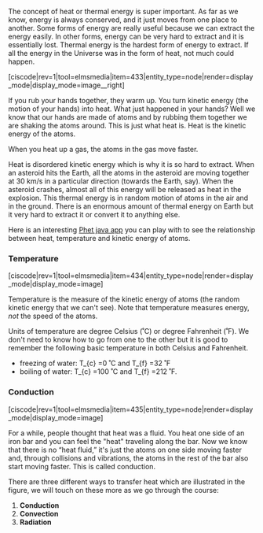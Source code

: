 The concept of heat or thermal energy is super important. As far as we know, energy is always conserved, and it just moves from one place to another. Some forms of energy are really useful because we can extract the energy easily. In other forms, energy can be very hard to extract and it is essentially lost. Thermal energy is the hardest form of energy to extract. If all the energy in the Universe was in the form of heat, not much could happen.

[ciscode|rev=1|tool=elmsmedia|item=433|entity_type=node|render=display_mode|display_mode=image__right]

If you rub your hands together, they warm up. You turn kinetic energy \(the motion of your hands\) into heat. What just happened in your hands? Well we know that our hands are made of atoms and by rubbing them together we are shaking the atoms around. This is just what heat is. Heat is the kinetic energy of the atoms.

When you heat up a gas, the atoms in the gas move faster.

Heat is disordered kinetic energy which is why it is so hard to extract. When an asteroid hits the Earth, all the atoms in the asteroid are moving together at 30 km/s in a particular direction \(towards the Earth, say\). When the asteroid crashes, almost all of this energy will be released as heat in the explosion. This thermal energy is in random motion of atoms in the air and in the ground. There is an enormous amount of thermal energy on Earth but it very hard to extract it or convert it to anything else.

Here is an interesting [Phet java app](https://phet.colorado.edu/sims/ideal-gas/gas-properties_en.jnlp
) you can play with to see the relationship between heat, temperature and kinetic energy of atoms. 

### Temperature

[ciscode|rev=1|tool=elmsmedia|item=434|entity_type=node|render=display_mode|display_mode=image]

Temperature is the measure of the kinetic energy of atoms \(the random kinetic energy that we can't see\). Note that temperature measures energy, _not_ the speed of the atoms.

Units of temperature are degree Celsius \(˚C\) or degree Fahrenheit \(˚F\). We don't need to know how to go from one to the other but it is good to remember the following basic temperature in both Celsius and Fahrenheit.

* freezing of water: <lrn-math>T_{c} =0 </lrn-math> ˚C and <lrn-math>T_{f} =32 </lrn-math> ˚F
* boiling of water: <lrn-math> T_{c} =100</lrn-math> ˚C and <lrn-math> T_{f} =212</lrn-math> ˚F.

### Conduction

[ciscode|rev=1|tool=elmsmedia|item=435|entity_type=node|render=display_mode|display_mode=image]

For a while, people thought that heat was a fluid. You heat one side of an iron bar and you can feel the "heat" traveling along the bar. Now we know that there is no “heat fluid,” it's just the atoms on one side moving faster and, through collisions and vibrations, the atoms in the rest of the bar also start moving faster. This is called conduction.

There are three different ways to transfer heat which are illustrated in the figure, we will touch on these more as we go through the course:

1. **Conduction**
2. **Convection**
3. **Radiation**



